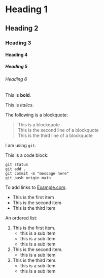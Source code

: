 # Heading 1

## Heading 2

### Heading 3

#### Heading 4

##### Heading 5

###### Heading 6

This is **bold**.

This is *italics*.

The following is a blockquote:

> This is a blockquote  
> This is the second line of a blockquote  
> This is the third line of a blockquote  

I am using `git`.

This is a code block:

```
git status
git add .
git commit -m "message here"
git push origin main
```

To add links to [Example.com](https://www.example.com).

* This is the first item
* This is the second item
* This is the third item

An ordered list:

1. This is the first item.
	- this is a sub item
	- this is a sub item
	- this is a sub item
1. This is the second item.
	- this is a sub item
1. This is the third item.
	- this is a sub item
	- this is a sub item



